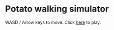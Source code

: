 # Potato walking simulator
WASD / Arrow keys to move.
Click [here](https://www.stewadventure.surge.sh) to play.
